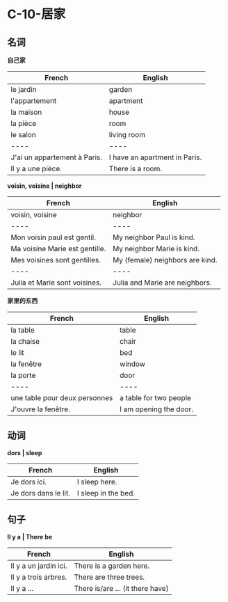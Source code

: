 # C-10-居家

## 名词

**自己家**

French | English
---- | ----
le jardin | garden
l'appartement | apartment
la maison | house
la pièce | room
le salon | living room
---- | ----
J'ai un appartement à Paris. | I have an apartment in Paris.
Il y a une pièce. | There is a room.

**voisin, voisine | neighbor**

French | English
---- | ----
voisin, voisine | neighbor
---- | ----
Mon voisin paul est gentil. | My neighbor Paul is kind.
Ma voisine Marie est gentille. | My neighbor Marie is kind.
Mes voisines sont gentilles. | My (female) neighbors are kind.
---- | ----
Julia et Marie sont voisines. | Julia and Marie are neighbors.

**家里的东西**

French | English
---- | ----
la table | table
la chaise | chair
le lit | bed
la fenêtre | window
la porte | door
---- | ----
une table pour deux personnes | a table for two people
J'ouvre la fenêtre. | I am opening the door.

## 动词

**dors | sleep**

French | English
---- | ----
Je dors ici. | I sleep here.
Je dors dans le lit. | I sleep in the bed.

## 句子

**Il y a | There be**

French | English
---- | ----
Il y a un jardin ici. | There is a garden here.
Il y a trois arbres. | There are three trees.
Il y a ... | There is/are ... (it there have)